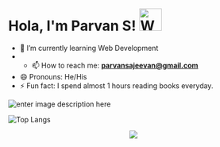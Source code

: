 # Hola, I'm Parvan S! <a target="_blank" rel="noopener noreferrer" href="https://raw.githubusercontent.com/nixin72/nixin72/master/wave.gif"><img src="https://raw.githubusercontent.com/nixin72/nixin72/master/wave.gif" alt="Waving hand animated gif" height="45" width="45" style="max-width: 100%;"></a>

<!-- - 🔭 I’m currently working on ...-->
<!-- - 👯 I’m looking to collaborate on ... -->
<!--- 🤔 I’m looking for help with ... -->                                                                                                                                       <!-- - 💬 Ask me about ... -->
- 🌱 I’m currently learning Web Development
- - 📫 How to reach me: <strong><a href="mailto:parvansajeevan@gmail.com">parvansajeevan@gmail.com</a></strong>
- 😄 Pronouns: He/His
- ⚡ Fun fact: I spend almost 1 hours reading books everyday. 
                                                                                                                 
![enter image description here](https://github-readme-stats.vercel.app/api?username=parvans&&show_icons=true&title_color=05A4F7&icon_color=bb2acf&text_color=daf7dc&bg_color=151515)

![Top Langs](https://github-readme-stats.vercel.app/api/top-langs/?username=parvans&langs_count=8)

<p align="center" dir="auto"><a target="_blank" rel="noopener noreferrer" href="https://camo.githubusercontent.com/6f25c4774e7b0905d2533705581aee55ea6f78767e33efff41406e91db21c175/68747470733a2f2f76697369746f722d62616467652e6c616f62692e6963752f62616467653f706167655f69643d736176696f6d617274696e"><img src="https://camo.githubusercontent.com/6f25c4774e7b0905d2533705581aee55ea6f78767e33efff41406e91db21c175/68747470733a2f2f76697369746f722d62616467652e6c616f62692e6963752f62616467653f706167655f69643d736176696f6d617274696e" data-canonical-src="https://visitor-badge.laobi.icu/badge?page_id=parvans" style="max-width: 100%;"></a></p>
